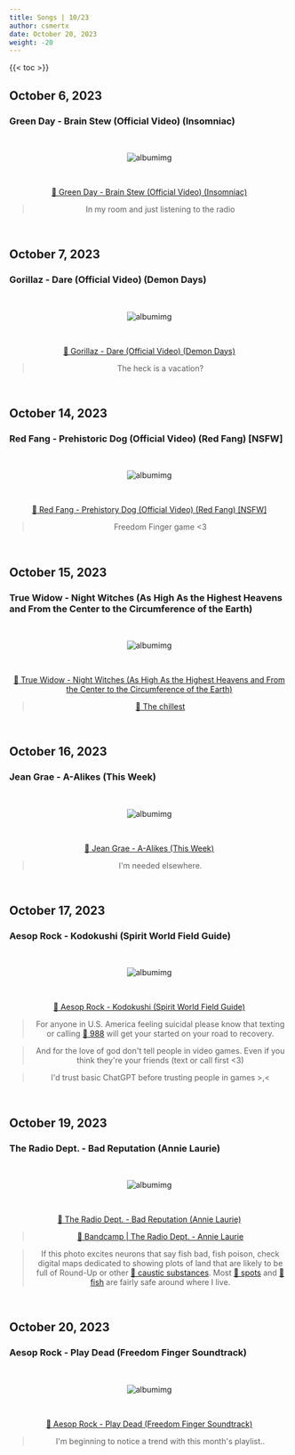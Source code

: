 ```yaml
---
title: Songs | 10/23
author: csmertx
date: October 20, 2023
weight: -20
---
```


<!--more-->

{{< toc >}}

## October 6, 2023
### Green Day - Brain Stew (Official Video) (Insomniac)

<br />
<div style="text-align: center;">

![albumimg](/Blog/music/images/green_day_insomniac.jpg "Green Day - Insomniac - Album Art")

<br />

[🔗 Green Day - Brain Stew (Official Video) (Insomniac)](https://www.youtube.com/watch?v=UNq9gmY_Oz4 "YouTube | Green Day - Brain Stew (Official Video) (Insomniac)")
> In my room and just listening to the radio

</div>
<br />

## October 7, 2023
### Gorillaz - Dare (Official Video) (Demon Days)

<br />
<div style="text-align: center;">

![albumimg](/Blog/music/images/gorillaz_demon_days.jpg "Gorillaz - Demon Days - Album Art")

<br />

[🔗 Gorillaz - Dare (Official Video) (Demon Days)](https://www.youtube.com/watch?v=uAOR6ib95kQ "YouTube | Gorillaz - Dare (Official Video) (Demon Days)")
> The heck is a vacation? 

</div>
<br />

## October 14, 2023
### Red Fang - Prehistoric Dog (Official Video) (Red Fang) [NSFW]

<br />
<div style="text-align: center;">

![albumimg](/Blog/music/images/red_fang_red_fang.jpg "Red Fang - Red Fang - Album Art")

<br />

[🔗 Red Fang - Prehistory Dog (Official Video) (Red Fang) [NSFW]](https://www.youtube.com/watch?v=VufilzHKTqk "YouTube | Red Fang - Prehistoric Dog (Official Video) [NSFW]")

> Freedom Finger game <3

</div>
<br />

## October 15, 2023
### True Widow - Night Witches (As High As the Highest Heavens and From the Center to the Circumference of the Earth)

<br />
<div style="text-align: center;">

![albumimg](/Blog/music/images/true_widow_as_high_as_the_highest_heavens_and_from_the_center_to_the_circumference_of_the_earth.png "True Widow - As High As the Highest Heavens and From the Center to the Circumference of the Earth - Album Art")

<br />

[🔗 True Widow - Night Witches (As High As the Highest Heavens and From the Center to the Circumference of the Earth)](https://www.youtube.com/watch?v=LtR4ergUvCo "YouTube | True Widow - Night Witches (As High As the Highest Heavens and From the Center to the Circumference of the Earth)")

> [🔗 The chillest](https://www.theatlantic.com/technology/archive/2013/07/night-witches-the-female-fighter-pilots-of-world-war-ii/277779/ "The Atlantic | Night Witches: The Female Fighter Pilots of World War II")

</div>
<br />

## October 16, 2023
### Jean Grae - A-Alikes (This Week)

<br />
<div style="text-align: center;">

![albumimg](/Blog/music/images/jean_grae_this_week.jpg "Jean Grae - This Week - Album Art")

<br />

[🔗 Jean Grae - A-Alikes (This Week)](https://www.youtube.com/watch?v=1c3ggPZiF14 "YouTube | Jean Grae - A-Alikes (This Week)")

> I'm needed elsewhere.

</div>
<br />

## October 17, 2023
### Aesop Rock - Kodokushi (Spirit World Field Guide)

<br />
<div style="text-align: center;">

![albumimg](/Blog/music/images/aesop_rock_spirit_world_field_guide.jpg "Aesop Rock - Spirit World Field Guide - Album Art")

<br />

[🔗 Aesop Rock - Kodokushi (Spirit World Field Guide)](https://www.youtube.com/watch?v=_MSydMfGdPs "YouTube | Aesop Rock - Kodokushi (Spirit World Field Guide)")

> For anyone in U.S. America feeling suicidal please know that texting or calling [🔗 988](https://www.npr.org/sections/health-shots/2022/07/15/1111316589/988-suicide-hotline-number) will get your started on your road to recovery.

> And for the love of god don't tell people in video games. Even if you think they're your friends (text or call first <3)

> I'd trust basic ChatGPT before trusting people in games >,<

</div>
<br />

## October 19, 2023
### The Radio Dept. - Bad Reputation (Annie Laurie)

<br />
<div style="text-align: center;">

![albumimg](/Blog/music/images/the_radio_dept_annie_laurie.jpg "The Radio Dept. - Annie Laurie - Album Art")

<br />

[🔗 The Radio Dept. - Bad Reputation (Annie Laurie)](https://www.youtube.com/watch?v=tKE14p7Ws6M "YouTube | The Radio Dept. - Bad Reputation (Annie Laurie)")

> [🔗 Bandcamp | The Radio Dept. - Annie Laurie](https://theradiodept.bandcamp.com/album/annie-laurie "Bandcamp | The Radio Dept. - Annie Laurie")

> If this photo excites neurons that say fish bad, fish poison, check digital maps dedicated to showing plots of land that are likely to be full of Round-Up or other [🔗 caustic substances](https://emergency.cdc.gov/agent/paraquat/basics/facts.asp). Most [🔗 spots](https://www.ewg.org/interactive-maps/pfas_contamination/map/) and [🔗 fish](https://www.ewg.org/interactive-maps/pfas_in_US_fish/map/) are fairly safe around where I live.

</div>
<br />

## October 20, 2023
### Aesop Rock - Play Dead (Freedom Finger Soundtrack)

<br />
<div style="text-align: center;">

![albumimg](/Blog/music/images/aesop_rock_freedom_finger.jpg "Aesop Rock - Freedom Finger Soundtrack - Album Art")

<br />

[🔗 Aesop Rock - Play Dead (Freedom Finger Soundtrack)](https://www.youtube.com/watch?v=DJ9XypdAYMA "YouTube | Aesop Rock - Play Dead (Freedom Finger Soundtrack)")

> I'm beginning to notice a trend with this month's playlist..

</div>
<br />